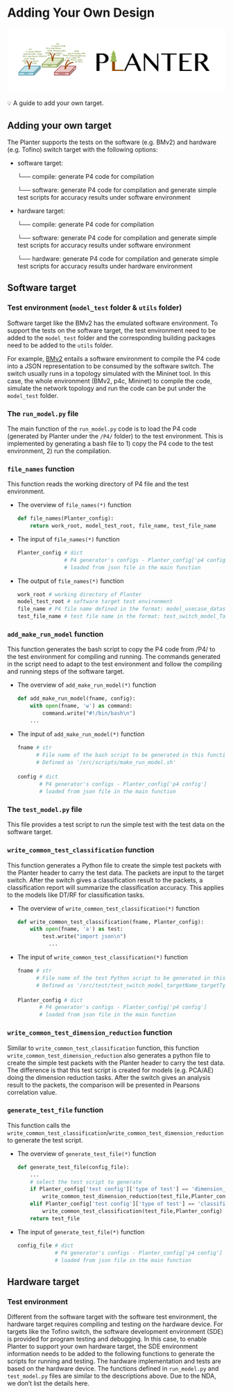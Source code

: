 # Adding Your Own Design
![Planter Logo](../../images/logo.png)
<aside>
💡 A guide to add your own target.

</aside>

## Adding your own target

The Planter supports the tests on the software (e.g. BMv2) and hardware (e.g. Tofino) switch target with the following options:

- software target:

    └── compile: generate P4 code for compilation
    
    └── software: generate P4 code for compilation and generate simple test scripts for accuracy results under software environment
    
- hardware target:

    └── compile: generate P4 code for compilation 
    
    └── software: generate P4 code for compilation and generate simple test scripts for accuracy results under software environment
    
    └── hardware: generate P4 code for compilation and generate simple test scripts for accuracy results under hardware environment
    

## Software target

### Test environment (`model_test` folder & `utils` folder)

Software target like the BMv2 has the emulated software environment. To support the tests on the software target, the test environment need to be added to the `model_test` folder and the corresponding building packages need to be added to the `utils` folder. 

For example, [BMv2](https://github.com/p4lang/behavioral-model) entails a software environment to compile the P4 code into a JSON representation to be consumed by the software switch. The switch usually runs in a topology simulated with the Mininet tool. In this case, the whole environment (BMv2, p4c, Mininet) to compile the code, simulate the network topology and run the code can be put under the `model_test` folder. 

### The `run_model.py` file

The main function of the `run_model.py` code is to load the P4 code (generated by Planter under the `/P4/` folder) to the test environment. This is implemented by generating a bash file to 1) copy the P4 code to the test environment, 2) run the compilation. 

### `file_names` function

This function reads the working directory of P4 file and the test environment. 

- The overview of `file_names(*)` function

  ```python
  def file_names(Planter_config):
      return work_root, model_test_root, file_name, test_file_name
  ```
- The input of `file_names(*)` function

  ```python
  Planter_config # dict 
                 # P4 generator's configs - Planter_config['p4 config']
                 # loaded from json file in the main function
  ```

- The output of `file_names(*)` function

  ```python
  work_root # working directory of Planter
  model_test_root # software target test environment
  file_name # P4 file name defined in the format: model_usecase_dataset
  test_file_name # test file name in the format: test_switch_model_TargetDevice_TargetType
  ```

### `add_make_run_model` function

This function generates the bash script to copy the P4 code from /P4/ to the test environment for compiling and running. The commands generated in the script need to adapt to the test environment and follow the compiling and running steps of the software target.  

- The overview of `add_make_run_model(*)` function
    
  ```python
  def add_make_run_model(fname, config):
      with open(fname, 'w') as command:
          command.write("#!/bin/bash\n")
      ...
  ```
    
- The input of `add_make_run_model(*)` function
    
  ```python
  fname # str
        # File name of the bash script to be generated in this function 
        # Defined as '/src/scripts/make_run_model.sh'
  
  config # dict 
         # P4 generator's configs - Planter_config['p4 config']
         # loaded from json file in the main function
  ```
    

### The `test_model.py` file

This file provides a test script to run the simple test with the test data on the software target. 

### `write_common_test_classification` function

This function generates a Python file to create the simple test packets with the Planter header to carry the test data. The packets are input to the target switch. After the switch gives a classification result to the packets, a classification report will summarize the classification accuracy. This applies to the models like DT/RF for classification tasks. 

- The overview of `write_common_test_classification(*)` function
    
    ```python
    def write_common_test_classification(fname, Planter_config):
        with open(fname, 'a') as test:
            test.write("import json\n")
    		  ...
    ```
    
- The input of `write_common_test_classification(*)` function
    
    ```python
    fname # str
          # File name of the test Python script to be generated in this function 
          # Defined as '/src/test/test_switch_model_targetName_targetType.py'
    
    Planter_config # dict 
           # P4 generator's configs - Planter_config['p4 config']
           # loaded from json file in the main function
    ```
    

### `write_common_test_dimension_reduction` function

Similar to `write_common_test_classification` function, this function `write_common_test_dimension_reduction` also generates a python file to create the simple test packets with the Planter header to carry the test data. The difference is that this test script is created for models (e.g. PCA/AE) doing the dimension reduction tasks. After the switch gives an analysis result to the packets, the comparison will be presented in Pearsons correlation value. 

### `generate_test_file` function

This function calls the `write_common_test_classification`/`write_common_test_dimension_reduction` to generate the test script. 

- The overview of `generate_test_file(*)` function

  ```python
  def generate_test_file(config_file):
      ...
      # select the test script to generate
      if Planter_config['test config']['type of test'] == 'dimension_reduction':
          write_common_test_dimension_reduction(test_file,Planter_config)
      elif Planter_config['test config']['type of test'] == 'classification':
          write_common_test_classification(test_file,Planter_config)
      return test_file
  ```

- The input of `generate_test_file(*)` function
    
    ```python
    config_file # dict 
                # P4 generator's configs - Planter_config['p4 config']
                # loaded from json file in the main function
    ```
    

## Hardware target

### Test environment

Different from the software target with the software test environment, the hardware target requires compiling and testing on the hardware device. For targets like the Tofino switch, the software development environment (SDE) is provided for program testing and debugging. In this case, to enable Planter to support your own hardware target, the SDE environment information needs to be added to the following functions to generate the scripts for running and testing. The hardware implementation and tests are based on the hardware device. The functions defined in `run_model.py` and `test_model.py` files are similar to the descriptions above. Due to the NDA, we don’t list the details here.
